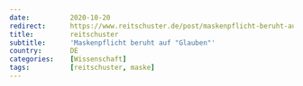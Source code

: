 ```yaml
---
date:          2020-10-20
redirect:      https://www.reitschuster.de/post/maskenpflicht-beruht-auf-glauben/
title:         reitschuster
subtitle:      'Maskenpflicht beruht auf "Glauben"'
country:       DE
categories:    [Wissenschaft]
tags:          [reitschuster, maske]
---
```

